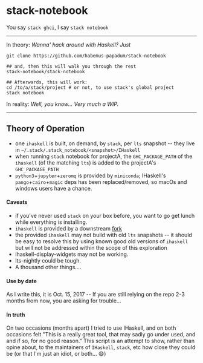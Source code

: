 # stack-notebook
You say `stack ghci`, I say `stack notebook`

-----------------

In theory: _Wanna' hack around with Haskell? Just_
````
git clone https://github.com/habemus-papadum/stack-notebook

## and, then this will walk you through the rest
stack-notebook/stack-notebook

## Afterwards, this will work:
cd /to/a/stack/project # or not, to use stack's global project
stack notebook
````

In reality: _Well, you know... Very much a WIP._

----------

## Theory of Operation
* one `ihaskell` is built, on demand, by `stack`, per `lts` snapshot -- they live in
 `~/.stack/.stack_notebook/<snapshot>/IHaskell`
* when running `stack` notebook for projectA,
  the `GHC_PACKAGE_PATH` of the `ihaskell` (of the matching `lts`) is added
  to the projectA's `GHC_PACKAGE_PATH`
* `python3`+`jupyter`+`zeromq` is provided by `miniconda`; IHaskell's `pango`+`cairo`+`magic` deps 
  has been replaced/removed, so macOs and windows users have a chance.


#### Caveats
* if you've never used `stack` on your box before, you want to go get lunch while everything is installing.
* `ihaskell` is provided by a downstream [fork](https://github.com/habemus-papadum/IHaskell)
* the provided `ihaskell` may not build with old `lts` snapshots -- it should be
  easy to resolve this by using known good old versions of `ihaskell` but
  will not be addressed within the scope of this exploration
* ihaskell-display-widgets may not be working.
* lts-nightly could be tough.  
* A thousand other things....

#### Use by date
As I write this, it is Oct. 15, 2017 -- If you are still relying on the repo 2-3 months from now,
you are asking for trouble...

#### In truth
On two occasions (months apart) I tried to use IHaskell, and on both occasions felt "This is a really 
great tool, that may sadly go under used, and and if so, for no good reason."  This script is an attempt
to show, rather than opine about, to the maintainers of `IHaskell`, `stack`, etc how close they could be (or that
I'm just an idiot, or both... :smile:) 